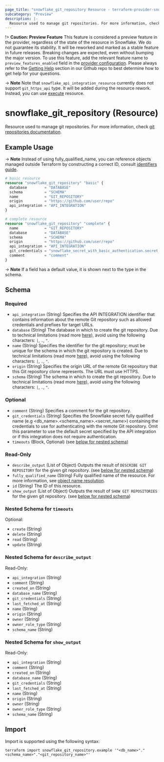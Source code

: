 ```yaml
---
page_title: "snowflake_git_repository Resource - terraform-provider-snowflake"
subcategory: "Preview"
description: |-
  Resource used to manage git repositories. For more information, check git repositories documentation https://docs.snowflake.com/en/sql-reference/sql/create-git-repository.
---
```


!> **Caution: Preview Feature** This feature is considered a preview feature in the provider, regardless of the state of the resource in Snowflake. We do not guarantee its stability. It will be reworked and marked as a stable feature in future releases. Breaking changes are expected, even without bumping the major version. To use this feature, add the relevant feature name to `preview_features_enabled` field in the [provider configuration](https://registry.terraform.io/providers/snowflakedb/snowflake/latest/docs#schema). Please always refer to the [Getting Help](https://github.com/snowflakedb/terraform-provider-snowflake?tab=readme-ov-file#getting-help) section in our Github repo to best determine how to get help for your questions.

<!-- TODO(SNOW-1348334): support git_https_api type in snowflake_api_integration_resource -->
-> **Note** Note that `snowflake_api_integration_resource` currently does not support `git_https_api` type. It will be added during the resource rework. Instead, you can use [execute](https://registry.terraform.io/providers/snowflakedb/snowflake/latest/docs/resources/execute) resource.

# snowflake_git_repository (Resource)

Resource used to manage git repositories. For more information, check [git repositories documentation](https://docs.snowflake.com/en/sql-reference/sql/create-git-repository).

## Example Usage

-> **Note** Instead of using fully_qualified_name, you can reference objects managed outside Terraform by constructing a correct ID, consult [identifiers guide](../guides/identifiers_rework_design_decisions#new-computed-fully-qualified-name-field-in-resources).
<!-- TODO(SNOW-1634854): include an example showing both methods-->

```terraform
# basic resource
resource "snowflake_git_repository" "basic" {
  database        = "DATABASE"
  schema          = "SCHEMA"
  name            = "GIT_REPOSITORY"
  origin          = "https://github.com/user/repo"
  api_integration = "API_INTEGRATION"
}

# complete resource
resource "snowflake_git_repository" "complete" {
  name            = "GIT_REPOSITORY"
  database        = "DATABASE"
  schema          = "SCHEMA"
  origin          = "https://github.com/user/repo"
  api_integration = "API_INTEGRATION"
  git_credentials = "snowflake_secret_with_basic_authentication.secret_name.fully_qualified_name"
  comment         = "comment"
}
```

-> **Note** If a field has a default value, it is shown next to the type in the schema.

<!-- schema generated by tfplugindocs -->
## Schema

### Required

- `api_integration` (String) Specifies the API INTEGRATION identifier that contains information about the remote Git repository such as allowed credentials and prefixes for target URLs.
- `database` (String) The database in which to create the git repository. Due to technical limitations (read more [here](../guides/identifiers_rework_design_decisions#known-limitations-and-identifier-recommendations)), avoid using the following characters: `|`, `.`, `"`.
- `name` (String) Specifies the identifier for the git repository; must be unique for the schema in which the git repository is created. Due to technical limitations (read more [here](../guides/identifiers_rework_design_decisions#known-limitations-and-identifier-recommendations)), avoid using the following characters: `|`, `.`, `"`.
- `origin` (String) Specifies the origin URL of the remote Git repository that this Git repository clone represents. The URL must use HTTPS.
- `schema` (String) The schema in which to create the git repository. Due to technical limitations (read more [here](../guides/identifiers_rework_design_decisions#known-limitations-and-identifier-recommendations)), avoid using the following characters: `|`, `.`, `"`.

### Optional

- `comment` (String) Specifies a comment for the git repository.
- `git_credentials` (String) Specifies the Snowflake secret fully qualified name (e.g <db_name>.<schema_name>.<secret_name>) containing the credentials to use for authenticating with the remote Git repository. Omit this parameter to use the default secret specified by the API integration or if this integration does not require authentication.
- `timeouts` (Block, Optional) (see [below for nested schema](#nestedblock--timeouts))

### Read-Only

- `describe_output` (List of Object) Outputs the result of `DESCRIBE GIT REPOSITORY` for the given git repository. (see [below for nested schema](#nestedatt--describe_output))
- `fully_qualified_name` (String) Fully qualified name of the resource. For more information, see [object name resolution](https://docs.snowflake.com/en/sql-reference/name-resolution).
- `id` (String) The ID of this resource.
- `show_output` (List of Object) Outputs the result of `SHOW GIT REPOSITORIES` for the given git repository. (see [below for nested schema](#nestedatt--show_output))

<a id="nestedblock--timeouts"></a>
### Nested Schema for `timeouts`

Optional:

- `create` (String)
- `delete` (String)
- `read` (String)
- `update` (String)


<a id="nestedatt--describe_output"></a>
### Nested Schema for `describe_output`

Read-Only:

- `api_integration` (String)
- `comment` (String)
- `created_on` (String)
- `database_name` (String)
- `git_credentials` (String)
- `last_fetched_at` (String)
- `name` (String)
- `origin` (String)
- `owner` (String)
- `owner_role_type` (String)
- `schema_name` (String)


<a id="nestedatt--show_output"></a>
### Nested Schema for `show_output`

Read-Only:

- `api_integration` (String)
- `comment` (String)
- `created_on` (String)
- `database_name` (String)
- `git_credentials` (String)
- `last_fetched_at` (String)
- `name` (String)
- `origin` (String)
- `owner` (String)
- `owner_role_type` (String)
- `schema_name` (String)

## Import

Import is supported using the following syntax:

```shell
terraform import snowflake_git_repository.example '"<db_name>"."<schema_name>"."<git_repository_name>"'
```
